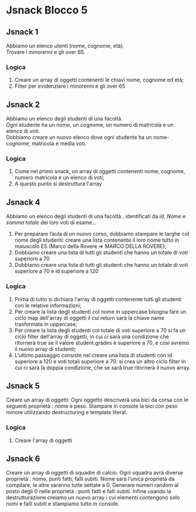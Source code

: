 Jsnack Blocco 5
===

## Jsnack 1
Abbiamo un elenco utenti (nome, cognome, età). <br>
Trovare i minorenni e gli over 65.
### Logica
1. Creare un array di oggetti contenenti le chiavi nome, cognome ed età;
2. Filter per evidenziare i minorenni e gli over 65



## Jsnack 2
Abbiamo un elenco degli studenti di una facoltà. <br>
Ogni studente ha un nome, un cognome, un numero di matricola e un elenco di voti. <br>
Dobbiamo creare un nuovo elenco dove ogni studente ha un nome-cognome, matricola e media voti.
### Logica
1. Come nel primo snack, un array di oggetti contenenti nome, cognome, numero matricola e un elenco di voti;
2. A questo punto si destruttura l'array



## Jsnack 4
Abbiamo un elenco degli studenti di una facoltà , identificati da _id_, _Nome_ e _somma totale_
dei loro voti di esame...
1. Per preparare l’aula di un nuovo corso, dobbiamo stampare le targhe col nome degli studenti:
creare una lista contenente il loro nome tutto in maiuscolo
ES (Marco della Rovere => MARCO DELLA ROVERE);
2. Dobbiamo creare una lista di tutti gli studenti che hanno un totale di voti superiore a 70
3. Dobbiamo creare una lista di tutti gli studenti che hanno un totale di voti superiore a 70 e id
superiore a 120
### Logica
1. Prima di tutto si dichiara l'array di oggetti contenente tutti gli studenti con le relative informazioni;
2. Per creare la lista degli studenti col nome in uppercase bisogna fare un ciclo map dell'array di oggetti il cui return sarà la chiave name trasformata in uppercase;
3. Per creare la lista degli studenti col totale di voti superiore a 70 si fa un ciclo filter dell'array di oggetti, in cui ci sarà una condizione che ritornerà true se il valore student.grades è superiore a 70, e così avremo il nuovo array di studenti;
4. L'ultimo passaggio consiste nel creare una lista di studenti con id superiore a 120 e voti totali superiore a 70: si crea un altro ciclo filter in cui ci sarà la doppia condizione, che se sarà true ritornerà il nuovo array.




## Jsnack 5
Creare un array di oggetti:
Ogni oggetto descriverà una bici da corsa con le seguenti proprietà : nome e peso.
Stampare in console la bici con peso minore utilizzando destructuring e template literal.
### Logica
1. Creare l'array di oggetti


## Jsnack 6
Creare un array di oggetti di squadre di calcio. Ogni squadra avrà diverse proprietà : nome,
punti fatti, falli subiti.
Nome sarà l’unica proprietà da compilare, le altre saranno tutte settate a 0.
Generare numeri random al posto degli 0 nelle proprietà : punti fatti e falli subiti.
Infine usando la destrutturazione creiamo un nuovo array i cui elementi contengono solo nomi e
falli subiti e stampiamo tutto in console.